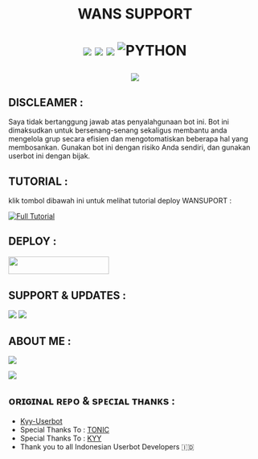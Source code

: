 <h1 align="center"> WANS SUPPORT <h1 align="center">

<p align="center">
    <a href="https://github.com/WANSUPORT/Wans-Userbot/README.md"><img src="https://github.com/WANSUPORT/Wans-Userbot"=ff0000&logo=github&logoColor=ffffff&style=for-the-badge" /></a>
    <a href> <img src="https://github.com/WANSUPORT/IWANS/edit/Wans-Userbot/README.md?logo=github&style=for-the-badge" /></a>
    <a href="https://pypi.org/project/Telethon/"><img src="https://img.shields.io/pypi/v/telethon?color=important&label=telethon&logo=python&logoColor=brightgreen&style=for-the-badge" /></a>
    <img alt="PYTHON" src="https://img.shields.io/badge/PYTHON-v3.9.6-purple?style=for-the-badge&logo=appveyor"/>
    </p>

![](https://github.com/WANSUPORT/IWANS/edit/Wans-Userbot/README.md/resources/ezgif-1-47328533dd.gif)

## DISCLEAMER :

Saya tidak bertanggung jawab atas penyalahgunaan bot ini.
Bot ini dimaksudkan untuk bersenang-senang sekaligus membantu anda
mengelola grup secara efisien dan mengotomatiskan beberapa hal yang membosankan.
Gunakan bot ini dengan risiko Anda sendiri, dan gunakan userbot ini dengan bijak.
    
## TUTORIAL :
klik tombol dibawah ini untuk melihat tutorial deploy WANSUPORT :

[![Full Tutorial](https://img.shields.io/badge/Tonton%20Video-green)](https://t.me/tutorialuserbottelegram/127)  

## DEPLOY :

<p align="left"><a href="https://telegram.dog/XTZ_HerokuBot?start=V0FOU1VQT1JUL1dhbnMtVWJvdCBBeWlpbi1Vc2VyYm90"> <img src="https://img.shields.io/badge/Deploy%20On%20Telegram-blue?style=for-the-badge&logo=telegram" width="200" height="35.60" /></a></p><p align="left"><a href="https://heroku.com/deploy?template=https://github.com/WANSUPORT/IWANS/edit/Xa-Userbot/README.mdhttpssmg src="https://telegram.dog/XTZ_HerokuBot?start=V0FOU1VQT1JUL1dhbnMtVXNlcmJvdCBBeWlpbi1Vc2VyYm90" width="200" height="35.60" /></a></p>

    

## SUPPORT & UPDATES :
<a href="https://t.me/Wansupport"><img src="https://img.shields.io/badge/Join-Group%20Support-green.svg?style=for-the-badge&logo=Telegram"></a> 
<a href="https://t.me/iwansubot"><img src="https://img.shields.io/badge/Join-Updates%20Channel-white.svg?style=for-the-badge&logo=Telegram"></a>

## ABOUT ME :
<p align="left">
<a href"https://github.com/WANSUPORT/IWANS"><img src="https://img.shields.io/badge/GitHub-Follow%20GitHub-inactive.svg?style=for-the-badge&logo=github"></a>
</p>
<p align="left">
<a href="https://instagram.com/syhndr_"><img src="https://img.shields.io/badge/Instagram-Follow-important.svg?style=for-the-badge&logo=instagram"></a>



## ᴏʀɪɢɪɴᴀʟ ʀᴇᴘᴏ & sᴘᴇᴄɪᴀʟ ᴛʜᴀɴᴋs :

* [Kyy-Userbot](https://github.com/muhammadrizky16/Kyy-Userbot)
* Special Thanks To : [TONIC](https://github.com/Tonic990) 
* Special Thanks To : [KYY](https://github.com/muhammadrizky16) 
* Thank you to all Indonesian Userbot Developers 🇮🇩
